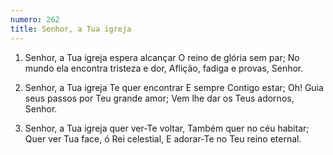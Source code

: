 ```yaml
---
numero: 262
title: Senhor, a Tua igreja
---
```

1. Senhor, a Tua igreja espera alcançar
O reino de glória sem par;
No mundo ela encontra tristeza e dor,
Aflição, fadiga e provas, Senhor.

2. Senhor, a Tua igreja Te quer encontrar
E sempre Contigo estar;
Oh! Guia seus passos por Teu grande amor;
Vem lhe dar os Teus adornos, Senhor.

3. Senhor, a Tua igreja quer ver-Te voltar,
Também quer no céu habitar;
Quer ver Tua face, ó Rei celestial,
E adorar-Te no Teu reino eternal.

